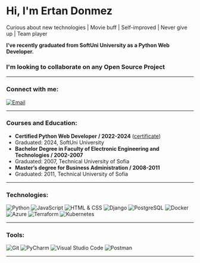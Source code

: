 # Hi, I'm Ertan Donmez
Curious about new technologies | Movie buff | Self-improved | Never give up | Team player

**I’ve recently graduated from SoftUni University as a Python Web Developer.**  
### I'm looking to collaborate on any Open Source Project

---

### Connect with me:
[![Email](https://img.shields.io/badge/Email-ertandonmez1@gmail.com-red)](mailto:ertandonmez1@gmail.com)

---

### Courses and Education:
- **Certified Python Web Developer / 2022-2024** ([certificate])
- Graduated: 2024, SoftUni University
- **Bachelor Degree in Faculty of Electronic Engineering and Technologies / 2002-2007**
- Graduated: 2007, Technical University of Sofia
- **Master’s degree for Business Administration / 2008-2011**
- Graduated: 2011, Technical University of Sofia
  
---

### Technologies:
![Python](https://img.shields.io/badge/-Python-3776AB?style=flat&logo=python&logoColor=white)
![JavaScript](https://img.shields.io/badge/-JavaScript-F7DF1E?style=flat&logo=javascript&logoColor=black)
![HTML & CSS](https://img.shields.io/badge/-HTML%20%26%20CSS-E34F26?style=flat&logo=html5&logoColor=white)
![Django](https://img.shields.io/badge/-Django-092E20?style=flat&logo=django&logoColor=white)
![PostgreSQL](https://img.shields.io/badge/-PostgreSQL-336791?style=flat&logo=postgresql&logoColor=white)
![Docker](https://img.shields.io/badge/-Docker-2496ED?style=flat&logo=docker&logoColor=white)
![Azure](https://img.shields.io/badge/-Azure-0078D4?style=flat&logo=microsoft-azure&logoColor=white)
![Terraform](https://img.shields.io/badge/-Terraform-623CE4?style=flat&logo=terraform&logoColor=white)
![Kubernetes](https://img.shields.io/badge/-Kubernetes-326CE5?style=flat&logo=kubernetes&logoColor=white)


---


### Tools:
![Git](https://img.shields.io/badge/-Git-F05032?style=flat&logo=git&logoColor=white)
![PyCharm](https://img.shields.io/badge/-PyCharm-000000?style=flat&logo=pycharm&logoColor=white)
![Visual Studio Code](https://img.shields.io/badge/-Visual%20Studio%20Code-007ACC?style=flat&logo=visual-studio-code&logoColor=white)
![Postman](https://img.shields.io/badge/-Postman-FF6C37?style=flat&logo=postman&logoColor=white)

---
[certificate]: https://softuni.bg/certificates/details/208771/4949420d


